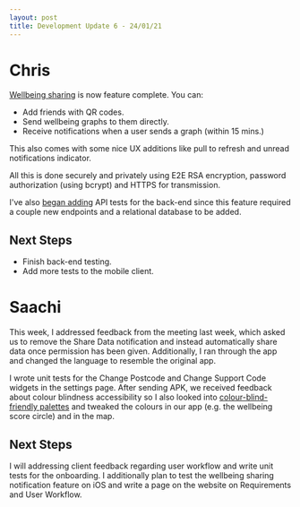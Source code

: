 ```yaml
---
layout: post
title: Development Update 6 - 24/01/21
---
```


# Chris

[Wellbeing sharing](https://github.com/UCLComputerScience/COMP0016_2020_21_Team26/pull/82) 
is now feature complete.
You can:
- Add friends with QR codes.
- Send wellbeing graphs to them directly.
- Receive notifications when a user sends a graph (within 15 mins.)

This also comes with some nice UX additions like pull to refresh and
unread notifications indicator.

All this is done securely and privately using E2E RSA encryption, password authorization
(using bcrypt) and HTTPS for transmission.

I've also [began adding](https://github.com/thevirtuoso1973/team26-goviz/pull/6) 
API tests for the back-end since this feature required a couple 
new endpoints and a relational database to be added.

## Next Steps

- Finish back-end testing.
- Add more tests to the mobile client.

# Saachi

This week, I addressed feedback from the meeting last week, which asked us to remove the Share Data notification and instead automatically share data once permission has been given. Additionally, I ran through the app and changed the language to resemble the original app.

I wrote unit tests for the Change Postcode and Change Support Code widgets in the settings page. After sending APK, we received feedback about colour blindness accessibility so I also looked into [colour-blind-friendly palettes](https://venngage.com/blog/color-blind-friendly-palette/) and tweaked the colours in our app (e.g. the wellbeing score circle) and in the map. 

## Next Steps

I will addressing client feedback regarding user workflow and write unit tests for the onboarding. I additionally plan to test the wellbeing sharing notification feature on iOS and write a page on the website on Requirements and User Workflow.